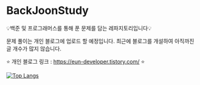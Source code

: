 # BackJoonStudy
💡백준 및 프로그래머스를 통해 푼 문제를 담는 레파지토리입니다💡

문제 풀이는 개인 블로그에 업로드 할 예정입니다.
최근에 블로그를 개설하여 아직까진 글 개수가 많지 않습니다.

⭐ 개인 블로그 링크 : https://eun-developer.tistory.com/
⭐ 

[![Top Langs](https://github-readme-stats.vercel.app/api/top-langs/?username=JjungEeunAea)](https://github.com/anuraghazra/github-readme-stats)
